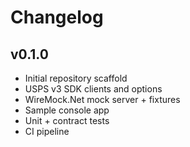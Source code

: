 # Changelog

## v0.1.0
- Initial repository scaffold
- USPS v3 SDK clients and options
- WireMock.Net mock server + fixtures
- Sample console app
- Unit + contract tests
- CI pipeline

